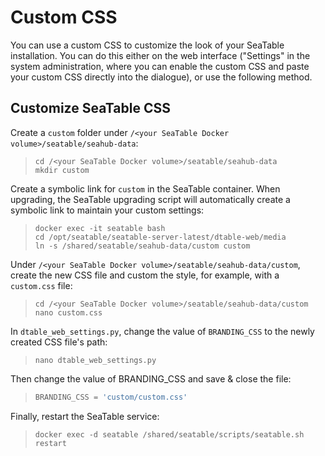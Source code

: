 # Custom CSS

You can use a custom CSS to customize the look of your SeaTable installation. You can do this either on the web interface ("Settings" in the system administration, where you can enable the custom CSS and paste your custom CSS directly into the dialogue), or use the following method.

## Customize SeaTable CSS

Create a `custom` folder under `/<your SeaTable Docker volume>/seatable/seahub-data`:
> ```
> cd /<your SeaTable Docker volume>/seatable/seahub-data
> mkdir custom
> ```

Create a symbolic link for `custom` in the SeaTable container. When upgrading, the SeaTable upgrading script will automatically create a symbolic link to maintain your custom settings:
> ```
> docker exec -it seatable bash
> cd /opt/seatable/seatable-server-latest/dtable-web/media
> ln -s /shared/seatable/seahub-data/custom custom
> ```

Under `/<your SeaTable Docker volume>/seatable/seahub-data/custom`, create the new CSS file and custom the style, for example, with a `custom.css` file:
> ```
> cd /<your SeaTable Docker volume>/seatable/seahub-data/custom
> nano custom.css
> ```

In `dtable_web_settings.py`, change the value of `BRANDING_CSS` to the newly created CSS file's path:
> ```
> nano dtable_web_settings.py
> ```
Then change the value of BRANDING_CSS and save & close the file:
> ```python
> BRANDING_CSS = 'custom/custom.css'
> ```

Finally, restart the SeaTable service:
> ```
> docker exec -d seatable /shared/seatable/scripts/seatable.sh restart
> ```



